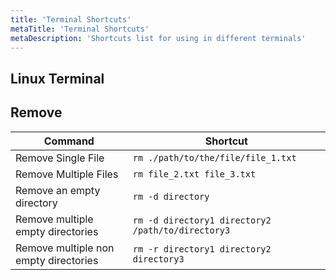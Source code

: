 ```yaml
---
title: 'Terminal Shortcuts'
metaTitle: 'Terminal Shortcuts'
metaDescription: 'Shortcuts list for using in different terminals'
---
```



## Linux Terminal

## Remove

| Command                               | Shortcut                                          |
| ------------------------------------- | ------------------------------------------------- |
| Remove Single File                    | `rm ./path/to/the/file/file_1.txt`                |
| Remove Multiple Files                 | `rm file_2.txt file_3.txt`                        |
| Remove an empty directory             | `rm -d directory`                                 |
| Remove multiple empty directories     | `rm -d directory1 directory2 /path/to/directory3` |
| Remove multiple non empty directories | `rm -r directory1 directory2 directory3`          |


